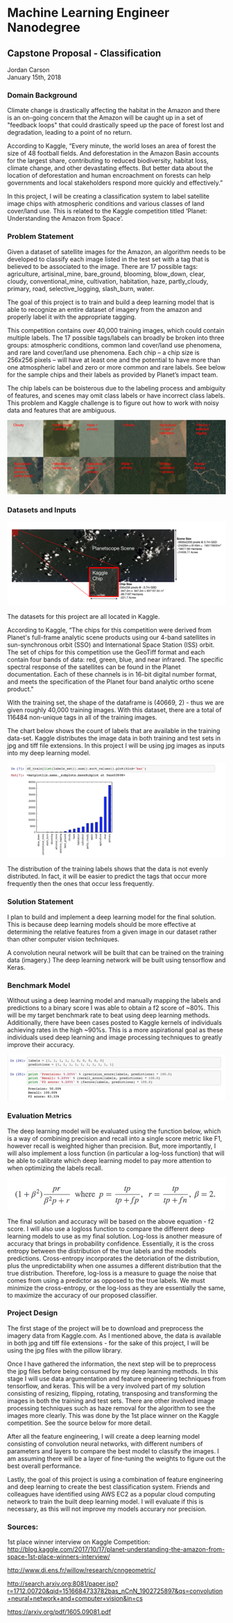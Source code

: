 # Machine Learning Engineer Nanodegree

## Capstone Proposal - Classification
Jordan Carson  
January 15th, 2018


### Domain Background

Climate change is drastically affecting the habitat in the Amazon and there is an on-going concern that the Amazon will be caught up in a set of "feedback loops" that could drastically speed up the pace of forest lost and degradation, leading to a point of no return. 

According to Kaggle, “Every minute, the world loses an area of forest the size of 48 football fields. And deforestation in the Amazon Basin accounts for the largest share, contributing to reduced biodiversity, habitat loss, climate change, and other devastating effects. But better data about the location of deforestation and human encroachment on forests can help governments and local stakeholders respond more quickly and effectively.”

In this project, I will be creating a classification system to label satellite image chips with atmospheric conditions and various classes of land cover/land use. This is related to the Kaggle competition titled ‘Planet: Understanding the Amazon from Space’.


### Problem Statement

Given a dataset of satellite images for the Amazon, an algorithm needs to be developed to classify each image listed in the test set with a tag that is believed to be associated to the image. There are 17 possible tags: agriculture, artisinal_mine, bare_ground, blooming, blow_down, clear, cloudy, conventional_mine, cultivation, habitation, haze, partly_cloudy, primary, road, selective_logging, slash_burn, water. 

The goal of this project is to train and build a deep learning model that is able to recognize an entire dataset of imagery from the amazon and properly label it with the appropriate tagging.

This competition contains over 40,000 training images, which could contain multiple labels. The 17 possible tags/labels can broadly be broken into three groups: atmospheric conditions, common land cover/land use phenomena, and rare land cover/land use phenomena. Each chip – a chip size is 256x256 pixels – will have at least one and the potential to have more than one atmospheric label and zero or more common and rare labels. See below for the sample chips and their labels as provided by Planet’s impact team.  

The chip labels can be boisterous due to the labeling process and ambiguity of features, and scenes may omit class labels or have incorrect class labels. This problem and Kaggle challenge is to figure out how to work with noisy data and features that are ambiguous. 

![chips](img/chips.jpg)

### Datasets and Inputs

![chips description](img/chipdesc.jpg)

The datasets for this project are all located in Kaggle.

According to Kaggle, “The chips for this competition were derived from Planet's full-frame analytic scene products using our 4-band satellites in sun-synchronous orbit (SSO) and International Space Station (ISS) orbit. The set of chips for this competition use the GeoTiff format and each contain four bands of data: red, green, blue, and near infrared. The specific spectral response of the satellites can be found in the Planet documentation. Each of these channels is in 16-bit digital number format, and meets the specification of the Planet four band analytic ortho scene product."

With the training set, the shape of the dataframe is (40669, 2) - thus we are given roughly 40,000 training images. With this dataset, there are a total of 116484 non-unique tags in all of the training images.

The chart below shows the count of labels that are available in the training data-set. Kaggle distributes the image data in both training and test sets in jpg and tiff file extensions. In this project I will be using jpg images as inputs into my deep learning model.

![distribution of labels](img/count_of_tags.png) 

The distribution of the training labels shows that the data is not evenly distributed. In fact, it will be easier to predict the tags that occur more frequently then the ones that occur less frequently.

### Solution Statement

I plan to build and implement a deep learning model for the final solution. This is because deep learning models should be more effective at determining the relative features from a given image in our dataset rather than other computer vision techniques. 

A convolution neural network will be built that can be trained on the training data (imagery.) The deep learning network will be built using tensorflow and Keras.


### Benchmark Model

Without using a deep learning model and manually mapping the labels and predictions to a binary score I was able to obtain a f2 score of ~80%. This will be my target benchmark rate to beat using deep learning methods. Additionally, there have been cases posted to Kaggle kernels of individuals achieving rates in the high ~90%s. This is a more aspirational goal as these individuals used deep learning and image processing techniques to greatly improve their accuracy.

![benchmark score](/docs/img/benchmark%20score%20-f2.png)


### Evaluation Metrics

The deep learning model will be evaluated using the function below, which is a way of combining precision and recall into a single score metric like F1, however recall is weighted higher than precision. But, more importantly, I will also implement a loss function (in particular a log-loss function) that will be able to calibrate which deep learning model to pay more attention to when optimizing the labels recall.

![f2 score](img/f2.png)

The final solution and accuracy will be based on the above equation - f2 score. I will also use a logloss function to compare the different deep learning models to use as my final solution. Log-loss is another measure of accuracy that brings in probability confidence. Essentially, it is the cross entropy between the distribution of the true labels and the models predictions. Cross-entropy incorporates the detoriation of the distribution, plus the unpredictability when one assumes a different distribution that the true distribution. Therefore, log-loss is a measure to guage the noise that comes from using a predictor as opposed to the true labels. We must minimize the cross-entropy, or the log-loss as they are essentially the same, to maximize the accuracy of our proposed classifier.


### Project Design

The first stage of the project will be to download and preprocess the imagery data from Kaggle.com. As I mentioned above, the data is available in both jpg and tiff file extensions - for the sake of this project, I will be using the jpg files with the pillow library. 

Once I have gathered the information, the next step will be to preprocess the jpg files before being consumed by my deep learning methods. In this stage I will use data argumentation and feature engineering techniques from tensorflow, and keras. This will be a very involved part of my solution consisting of resizing, flipping, rotating, transposing and transforming the images in both the training and test sets. There are other involved image processing techniques such as haze removal for the algorithm to see the images more clearly. This was done by the 1st place winner on the Kaggle competition. See the source below for more detail. 

After all the feature engineering, I will create a deep learning model consisting of convolution neural networks, with different numbers of parameters and layers to compare the best model to classify the images. I am assuming there will be a layer of fine-tuning the weights to figure out the best overall performance.

Lastly, the goal of this project is using a combination of feature engineering and deep learning to create the best classification system. Friends and colleagues have identified using AWS EC2 as a popular cloud computing network to train the built deep learning model. I will evaluate if this is necessary, as this will not improve my models accurary nor precision.


### Sources:

1st place winner interview on Kaggle Competition:
http://blog.kaggle.com/2017/10/17/planet-understanding-the-amazon-from-space-1st-place-winners-interview/

http://www.di.ens.fr/willow/research/cnngeometric/

http://search.arxiv.org:8081/paper.jsp?r=1712.00720&qid=1516684733782bas_nCnN_1902725897&qs=convolution+neural+network+and+computer+vision&in=cs


https://arxiv.org/pdf/1605.09081.pdf










